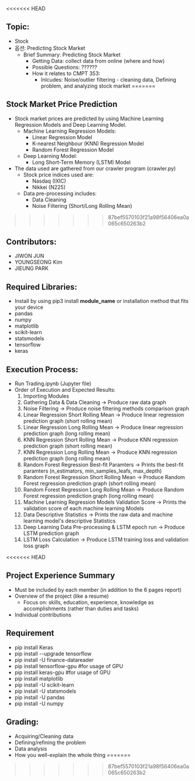 <<<<<<< HEAD
## Topic:
 - Stock
 - 옵션: Predicting Stock Market
    - Brief Summary: Predicting Stock Market
        - Getting Data: collect data from online (where and how)
        - Possible Questions: ?????? 
        - How it relates to CMPT 353: 
            - Inlcudes: Noise/outlier filtering - cleaning data, Defining problem, and analyzing stock market 
=======
## Stock Market Price Prediction
 - Stock market prices are predicted by using Machine Learning Regression Models and Deep Learning Model.
    - Machine Learning Regression Models:
         - Linear Regression Model
         - K-nearest Neighbour (KNN) Regression Model
         - Random Forest Regression Model
    - Deep Learning Model:
         - Long Short-Term Memory (LSTM) Model   
 - The data used are gathered from our crawler program (crawler.py)
    - Stock price indices used are:
        - Nasdaq (IXIC)
        - Nikkei (N225)
    - Data pre-processing includes:
        - Data Cleaning
        - Noise Filtering (Short/Long Rolling Mean)
>>>>>>> 87bef5570103f21a98f56406ea0a065c650263b2

## Contributors:
 - JIWON JUN
 - YOUNGSEONG Kim
 - JIEUNG PARK
 

## Required Libraries:
 - Install by using pip3 install **module_name** or installation method that fits your device
 - pandas
 - numpy
 - matplotlib
 - scikit-learn
 - statsmodels
 - tensorflow
 - keras

## Execution Process:
 - Run Trading.ipynb (Jupyter file)
 - Order of Execution and Expected Results:
     1. Importing Modules
     2. Gathering Data & Data Cleaning -> Produce raw data graph
     3. Noise Filtering -> Produce noise filtering methods comparison graph
     4. Linear Regression Short Rolling Mean -> Produce linear regression prediction graph (short rolling mean)
     5. Linear Regression Long Rolling Mean -> Produce linear regression prediction graph (long rolling mean)
     6. KNN Regression Short Rolling Mean -> Produce KNN regression prediction graph (short rolling mean)
     7. KNN Regression Long Rolling Mean -> Produce KNN regression prediction graph (long rolling mean)
     8. Random Forest Regression Best-fit Paramters -> Prints the best-fit paramters (n_estimators, min_samples_leafs, max_depth)
     9. Random Forest Regression Short Rolling Mean -> Produce Random Forest regression prediction graph (short rolling mean)
     10. Random Forest Regression Long Rolling Mean -> Produce Random Forest regression prediction graph (long rolling mean)
     11. Machine Learning Regression Models Validation Score -> Prints the validation score of each machine learning Models
     12. Data Descriptive Statistics -> Prints the raw data and machine learning model's descriptive Statistics
     13. Deep Learning Data Pre-processing & LSTM epoch run -> Produce LSTM prediction graph
     14. LSTM Loss Calculation -> Produce LSTM training loss and validation loss graph

<<<<<<< HEAD
## Project Experience Summary
 - Must be included by each member (in addition to the 6 pages report)
 - Overview of the project (like a resume)
      - Focus on: skills, education, experience, knowledge as accomplishments (rather than duties and tasks)
 - Individual contributions
   
## Requirement
 - pip install Keras
 - pip install --upgrade tensorflow
 - pip install -U finance-datareader
 - pip install tensorflow-gpu #for usage of GPU
 - pip install keras-gpu #for usage of GPU
 - pip install matplotlib
 - pip install -U scikit-learn
 - pip install -U statsmodels
 - pip install -U pandas
 - pip install -U numpy
 
## Grading:
 - Acquiring/Cleaning data
 - Defining/refining the problem
 - Data analysis
 - How you well-explain the whole thing
=======
>>>>>>> 87bef5570103f21a98f56406ea0a065c650263b2
